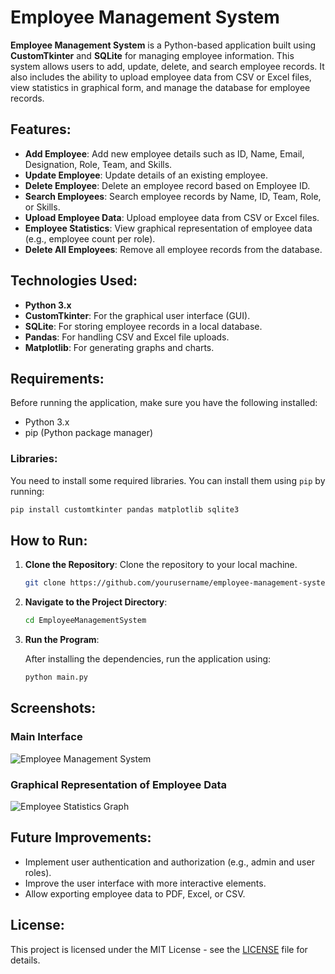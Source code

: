# Employee Management System

**Employee Management System** is a Python-based application built using **CustomTkinter** and **SQLite** for managing employee information. This system allows users to add, update, delete, and search employee records. It also includes the ability to upload employee data from CSV or Excel files, view statistics in graphical form, and manage the database for employee records.

## Features:
- **Add Employee**: Add new employee details such as ID, Name, Email, Designation, Role, Team, and Skills.
- **Update Employee**: Update details of an existing employee.
- **Delete Employee**: Delete an employee record based on Employee ID.
- **Search Employees**: Search employee records by Name, ID, Team, Role, or Skills.
- **Upload Employee Data**: Upload employee data from CSV or Excel files.
- **Employee Statistics**: View graphical representation of employee data (e.g., employee count per role).
- **Delete All Employees**: Remove all employee records from the database.

## Technologies Used:
- **Python 3.x**
- **CustomTkinter**: For the graphical user interface (GUI).
- **SQLite**: For storing employee records in a local database.
- **Pandas**: For handling CSV and Excel file uploads.
- **Matplotlib**: For generating graphs and charts.

## Requirements:
Before running the application, make sure you have the following installed:
- Python 3.x
- pip (Python package manager)

### Libraries:
You need to install some required libraries. You can install them using `pip` by running:

```bash
pip install customtkinter pandas matplotlib sqlite3
```

## How to Run:

1. **Clone the Repository**:
   Clone the repository to your local machine.

   ```bash
   git clone https://github.com/yourusername/employee-management-system.git
   ```

2. **Navigate to the Project Directory**:

   ```bash
   cd EmployeeManagementSystem
   ```

3. **Run the Program**:

   After installing the dependencies, run the application using:

   ```bash
   python main.py
   ```

## Screenshots:

### Main Interface
![Employee Management System](screenshots/main_interface.png)

### Graphical Representation of Employee Data
![Employee Statistics Graph](screenshots/employee_statistics_graph.png)

## Future Improvements:
- Implement user authentication and authorization (e.g., admin and user roles).
- Improve the user interface with more interactive elements.
- Allow exporting employee data to PDF, Excel, or CSV.

## License:
This project is licensed under the MIT License - see the [LICENSE](LICENSE) file for details.
